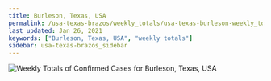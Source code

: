 ```yaml
---
title: Burleson, Texas, USA
permalink: /usa-texas-brazos/weekly_totals/usa-texas-burleson-weekly_totals.html
last_updated: Jan 26, 2021
keywords: ["Burleson, Texas, USA", "weekly totals"]
sidebar: usa-texas-brazos_sidebar
---
```


![Weekly Totals of Confirmed Cases for Burleson, Texas, USA](/covid_tracker/images/graphs/usa-texas-burleson-weekly_totals_graph.png)
